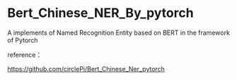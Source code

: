 # Bert_Chinese_NER_By_pytorch
A implements of Named Recognition Entity based on BERT in the framework of Pytorch 

reference：

https://github.com/circlePi/Bert_Chinese_Ner_pytorch